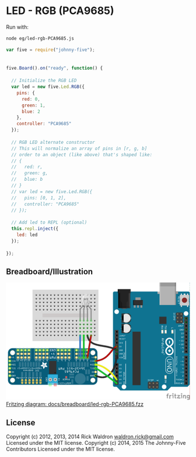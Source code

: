 <!--remove-start-->
# LED - RGB (PCA9685)

Run with:
```bash
node eg/led-rgb-PCA9685.js
```
<!--remove-end-->

```javascript
var five = require("johnny-five");


five.Board().on("ready", function() {

  // Initialize the RGB LED
  var led = new five.Led.RGB({
    pins: {
      red: 0,
      green: 1,
      blue: 2
    },
    controller: "PCA9685"
  });

  // RGB LED alternate constructor
  // This will normalize an array of pins in [r, g, b]
  // order to an object (like above) that's shaped like:
  // {
  //   red: r,
  //   green: g,
  //   blue: b
  // }
  // var led = new five.Led.RGB({
  //   pins: [0, 1, 2],
  //   controller: "PCA9685"
  // });

  // Add led to REPL (optional)
  this.repl.inject({
    led: led
  });

});

```


## Breadboard/Illustration


![docs/breadboard/led-rgb-PCA9685.png](breadboard/led-rgb-PCA9685.png)  
[Fritzing diagram: docs/breadboard/led-rgb-PCA9685.fzz](breadboard/led-rgb-PCA9685.fzz)




<!--remove-start-->
## License
Copyright (c) 2012, 2013, 2014 Rick Waldron <waldron.rick@gmail.com>
Licensed under the MIT license.
Copyright (c) 2014, 2015 The Johnny-Five Contributors
Licensed under the MIT license.
<!--remove-end-->
